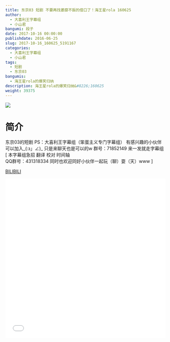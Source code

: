 ```yaml
---
title: 东京03 短剧 不要再找萎靡不振的借口了！海王星rola 160625
author: 
  - 大喜利王字幕组
  - 小山君
bangumi: 段子
date: 2017-10-16 00:00:00
publishdate: 2016-06-25
slug: 2017-10-16_160625_5191167
categories: 
  - 大喜利王字幕组
  - 小山君
tags: 
  - 短剧
  - 东京03
bangumis: 
  - 海王星rola的爆笑归纳
description: 海王星rola的爆笑归纳&#8226;160625
weight: 39375
---
```


![](https://i.imgur.com/FDZbDrO.jpg)

# 简介  
东京03的短剧 PS：大喜利王字幕组（笨蛋主义专门字幕组） 
有感兴趣的小伙伴可以加入_(:з」∠)_  只是来聊天也是可以的w
群号：71852149
来一发就走字幕组
 [ 本字幕组急招 翻译 校对 时间轴   
QQ群号：431318334 同时也欢迎同好小伙伴一起玩（聊）耍（天）www ]

  [BILIBILI](https://www.bilibili.com/video/av5191167/)


<div class="vcontainer">  <iframe class='video' src="//www.bilibili.com/blackboard/player.html?aid=5191167" width="100%" height="500" frameborder="0" allowfullscreen="allowfullscreen"></iframe></div>
